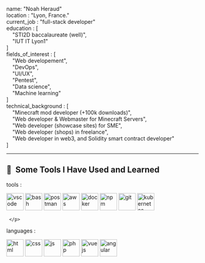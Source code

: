 name: "Noah Heraud"  
location : "Lyon, France."  
current_job : "full-stack developer"  
education : [  
&nbsp;&nbsp;&nbsp;&nbsp;"STI2D baccalaureate (well)",  
&nbsp;&nbsp;&nbsp;&nbsp;"IUT IT Lyon1"  
]  
fields_of_interest : [  
&nbsp;&nbsp;&nbsp;&nbsp;"Web developement",  
&nbsp;&nbsp;&nbsp;&nbsp;"DevOps",  
&nbsp;&nbsp;&nbsp;&nbsp;"UI/UX",  
&nbsp;&nbsp;&nbsp;&nbsp;"Pentest",  
&nbsp;&nbsp;&nbsp;&nbsp;"Data science",  
&nbsp;&nbsp;&nbsp;&nbsp;"Machine learning"  
]  
technical_background : [  
&nbsp;&nbsp;&nbsp;&nbsp;"Minecraft mod developer (+100k downloads)",  
&nbsp;&nbsp;&nbsp;&nbsp;"Web developer & Webmaster for Minecraft Servers",  
&nbsp;&nbsp;&nbsp;&nbsp;"Web developer (showcase sites) for SME",  
&nbsp;&nbsp;&nbsp;&nbsp;"Web developer (shops) in freelance",  
&nbsp;&nbsp;&nbsp;&nbsp;"Web developer in web3, and Solidity smart contract developer"  
]  

---


          
<h2> 🚀 &nbsp;Some Tools I Have Used and Learned</h2>
tools :
<p align="left">
<img src="https://cdn.jsdelivr.net/gh/devicons/devicon/icons/visualstudio/visualstudio-plain.svg" alt="vscode" width="45" height="45"/>
<img src="https://cdn.jsdelivr.net/gh/devicons/devicon/icons/bash/bash-original.svg" alt="bash" width="45" height="45"/>
<img src="https://uxwing.com/wp-content/themes/uxwing/download/brands-and-social-media/postman-icon.png" alt="postman" width="45" height="45"/>
<img src="https://cdn.jsdelivr.net/gh/devicons/devicon/icons/amazonwebservices/amazonwebservices-plain-wordmark.svg" alt="aws" width="45" height="45" />
<img src="https://cdn.jsdelivr.net/gh/devicons/devicon/icons/docker/docker-plain.svg" alt="docker" width="45" height="45"/>
<img src="https://cdn.jsdelivr.net/gh/devicons/devicon/icons/npm/npm-original-wordmark.svg" alt="npm" width="45" height="45" />
<img src="https://cdn.jsdelivr.net/gh/devicons/devicon/icons/git/git-original.svg" alt="git" width="45" height="45" />
<img src="https://cdn.jsdelivr.net/gh/devicons/devicon/icons/kubernetes/kubernetes-plain.svg" alt="kubernetes" width="45" height="45" />
         
          
     </p>     
                     
languages : 

<p align="left">
  
  <img src="https://cdn.jsdelivr.net/gh/devicons/devicon/icons/html5/html5-plain.svg" alt="html" width="45" height="45"/>
 <img src="https://cdn.jsdelivr.net/gh/devicons/devicon/icons/css3/css3-plain.svg" alt="css" width="45" height="45"/>
 <img src="https://cdn.jsdelivr.net/gh/devicons/devicon/icons/javascript/javascript-original.svg" alt="js" width="45" height="45"/>
          <img src="https://cdn.jsdelivr.net/gh/devicons/devicon/icons/php/php-original.svg" alt="php" width="45" height="45"/>
 <img src="https://cdn.jsdelivr.net/gh/devicons/devicon/icons/vuejs/vuejs-original.svg" alt="vuejs" width="45" height="45"/>
<img src="https://cdn.jsdelivr.net/gh/devicons/devicon/icons/angularjs/angularjs-original.svg" alt="angular" width="45" height="45"/>        
</p>



